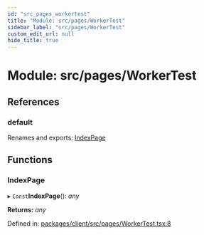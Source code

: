 ```yaml
---
id: "src_pages_workertest"
title: "Module: src/pages/WorkerTest"
sidebar_label: "src/pages/WorkerTest"
custom_edit_url: null
hide_title: true
---
```


# Module: src/pages/WorkerTest

## References

### default

Renames and exports: [IndexPage](src_pages_workertest.md#indexpage)

## Functions

### IndexPage

▸ `Const`**IndexPage**(): *any*

**Returns:** *any*

Defined in: [packages/client/src/pages/WorkerTest.tsx:8](https://github.com/xr3ngine/xr3ngine/blob/7e8e151f1/packages/client/src/pages/WorkerTest.tsx#L8)
